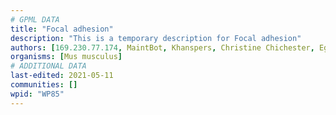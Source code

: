 ```yaml
---
# GPML DATA
title: "Focal adhesion"
description: "This is a temporary description for Focal adhesion"
authors: [169.230.77.174, MaintBot, Khanspers, Christine Chichester, Egonw, Jmelius, L Dupuis, NhungP, Eweitz]
organisms: [Mus musculus]
# ADDITIONAL DATA
last-edited: 2021-05-11
communities: []
wpid: "WP85"
---
```


